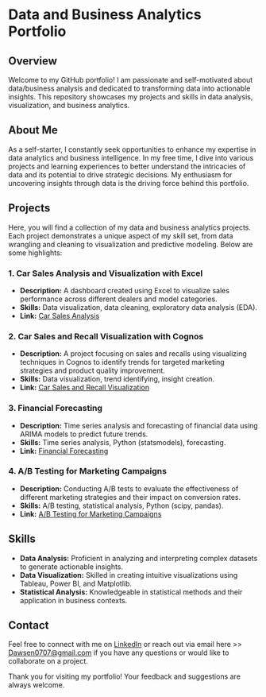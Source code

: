 # Data and Business Analytics Portfolio

## Overview

Welcome to my GitHub portfolio! I am passionate and self-motivated about data/business analysis and dedicated to transforming data into actionable insights. This repository showcases my projects and skills in data analysis, visualization, and business analytics.

## About Me

As a self-starter, I constantly seek opportunities to enhance my expertise in data analytics and business intelligence. In my free time, I dive into various projects and learning experiences to better understand the intricacies of data and its potential to drive strategic decisions. My enthusiasm for uncovering insights through data is the driving force behind this portfolio.

## Projects

Here, you will find a collection of my data and business analytics projects. Each project demonstrates a unique aspect of my skill set, from data wrangling and cleaning to visualization and predictive modeling. Below are some highlights:

### 1. Car Sales Analysis and Visualization with Excel
- **Description:** A dashboard created using Excel to visualize sales performance across different dealers and model categories.
- **Skills:** Data visualization, data cleaning, exploratory data analysis (EDA).
- **Link:** [Car Sales Analysis](https://github.com/Dawsen-Harkins/Analytics-Portfolio/blob/main/Excel%20Car%20Sales%20Analysis%20and%20Visualization.xlsx)

### 2. Car Sales and Recall Visualization with Cognos
- **Description:** A project focusing on sales and recalls using visualizing techniques in Cognos to identify trends for targeted marketing strategies and product quality improvement.
- **Skills:** Data visualization, trend identifying, insight creation.
- **Link:** [Car Sales and Recall Visualization](https://github.com/Dawsen-Harkins/Analytics-Portfolio/blob/main/Cognos%20Automotive%20Analysis%20Dashboard.pdf)

### 3. Financial Forecasting
- **Description:** Time series analysis and forecasting of financial data using ARIMA models to predict future trends.
- **Skills:** Time series analysis, Python (statsmodels), forecasting.
- **Link:** [Financial Forecasting](link_to_project)

### 4. A/B Testing for Marketing Campaigns
- **Description:** Conducting A/B tests to evaluate the effectiveness of different marketing strategies and their impact on conversion rates.
- **Skills:** A/B testing, statistical analysis, Python (scipy, pandas).
- **Link:** [A/B Testing for Marketing Campaigns](link_to_project)

## Skills

- **Data Analysis:** Proficient in analyzing and interpreting complex datasets to generate actionable insights.
- **Data Visualization:** Skilled in creating intuitive visualizations using Tableau, Power BI, and Matplotlib.
- **Statistical Analysis:** Knowledgeable in statistical methods and their application in business contexts.

## Contact

Feel free to connect with me on [LinkedIn](https://www.linkedin.com/in/dawsenh/) or reach out via email here >> [Dawsen0707@gmail.com](mailto:Dawsen0707@gmail.com) if you have any questions or would like to collaborate on a project.

Thank you for visiting my portfolio! Your feedback and suggestions are always welcome.
